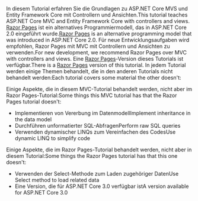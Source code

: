 <span data-ttu-id="53755-101">In diesem Tutorial erfahren Sie die Grundlagen zu ASP.NET Core MVS und Entity Framework Core mit Controllern und Ansichten.</span><span class="sxs-lookup"><span data-stu-id="53755-101">This tutorial teaches ASP.NET Core MVC and Entity Framework Core with controllers and views.</span></span> <span data-ttu-id="53755-102">[Razor Pages](xref:razor-pages/index) ist ein alternatives Programmiermodell, das in ASP.NET Core 2.0 eingeführt wurde.</span><span class="sxs-lookup"><span data-stu-id="53755-102">[Razor Pages](xref:razor-pages/index) is an alternative programming model that was introduced in ASP.NET Core 2.0.</span></span> <span data-ttu-id="53755-103">Für neue Entwicklungsaufgaben wird empfohlen, Razor Pages mit MVC mit Controllern und Ansichten zu verwenden.</span><span class="sxs-lookup"><span data-stu-id="53755-103">For new development, we recommend Razor Pages over MVC with controllers and views.</span></span> <span data-ttu-id="53755-104">Eine [Razor Pages](xref:data/ef-rp/intro)-Version dieses Tutorials ist verfügbar.</span><span class="sxs-lookup"><span data-stu-id="53755-104">There is a [Razor Pages](xref:data/ef-rp/intro) version of this tutorial.</span></span> <span data-ttu-id="53755-105">In jedem Tutorial werden einige Themen behandelt, die in den anderen Tutorials nicht behandelt werden:</span><span class="sxs-lookup"><span data-stu-id="53755-105">Each tutorial covers some material the other doesn't:</span></span>

<span data-ttu-id="53755-106">Einige Aspekte, die in diesem MVC-Tutorial behandelt werden, nicht aber im Razor Pages-Tutorial:</span><span class="sxs-lookup"><span data-stu-id="53755-106">Some things this MVC tutorial has that the Razor Pages tutorial doesn't:</span></span>

* <span data-ttu-id="53755-107">Implementieren von Vererbung im Datenmodell</span><span class="sxs-lookup"><span data-stu-id="53755-107">Implement inheritance in the data model</span></span>
* <span data-ttu-id="53755-108">Durchführen unformatierter SQL-Abfragen</span><span class="sxs-lookup"><span data-stu-id="53755-108">Perform raw SQL queries</span></span>
* <span data-ttu-id="53755-109">Verwenden dynamischer LINQs zum Vereinfachen des Codes</span><span class="sxs-lookup"><span data-stu-id="53755-109">Use dynamic LINQ to simplify code</span></span>
 
<span data-ttu-id="53755-110">Einige Aspekte, die im Razor Pages-Tutorial behandelt werden, nicht aber in diesem Tutorial:</span><span class="sxs-lookup"><span data-stu-id="53755-110">Some things the Razor Pages tutorial has that this one doesn't:</span></span>

* <span data-ttu-id="53755-111">Verwenden der Select-Methode zum Laden zugehöriger Daten</span><span class="sxs-lookup"><span data-stu-id="53755-111">Use Select method to load related data</span></span>
* <span data-ttu-id="53755-112">Eine Version, die für ASP.NET Core 3.0 verfügbar ist</span><span class="sxs-lookup"><span data-stu-id="53755-112">A version available for ASP.NET Core 3.0</span></span>
